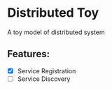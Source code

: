 # Distributed Toy

A toy model of distributed system

## Features:

- [x] Service Registration
- [ ] Service Discovery